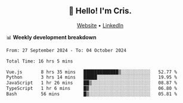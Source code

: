 
<h2 align="center">👋 Hello! I'm Cris.</h2>
<p align="center">
  <a href="https://www.criscunas.dev">Website</a> •
  <a href="https://www.linkedin.com/in/cristophercunas/">LinkedIn</a> 
</p>


📊 **Weekly development breakdown**
<!--START_SECTION:waka-->

```txt
From: 27 September 2024 - To: 04 October 2024

Total Time: 16 hrs 5 mins

Vue.js       8 hrs 35 mins   █████████████▒░░░░░░░░░░░   52.77 %
Python       3 hrs 14 mins   █████░░░░░░░░░░░░░░░░░░░░   19.95 %
JavaScript   1 hr 26 mins    ██▒░░░░░░░░░░░░░░░░░░░░░░   08.87 %
TypeScript   1 hr 6 mins     █▓░░░░░░░░░░░░░░░░░░░░░░░   06.80 %
Bash         56 mins         █▒░░░░░░░░░░░░░░░░░░░░░░░   05.81 %
```

<!--END_SECTION:waka-->
